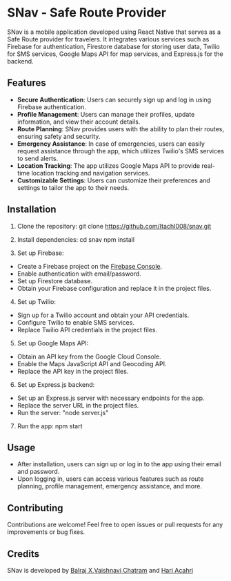 # SNav - Safe Route Provider

SNav is a mobile application developed using React Native that serves as a Safe Route provider for travelers. It integrates various services such as Firebase for authentication, Firestore database for storing user data, Twilio for SMS services, Google Maps API for map services, and Express.js for the backend.

## Features

- **Secure Authentication**: Users can securely sign up and log in using Firebase authentication.
- **Profile Management**: Users can manage their profiles, update information, and view their account details.
- **Route Planning**: SNav provides users with the ability to plan their routes, ensuring safety and security.
- **Emergency Assistance**: In case of emergencies, users can easily request assistance through the app, which utilizes Twilio's SMS services to send alerts.
- **Location Tracking**: The app utilizes Google Maps API to provide real-time location tracking and navigation services.
- **Customizable Settings**: Users can customize their preferences and settings to tailor the app to their needs.

## Installation

1. Clone the repository:
   git clone https://github.com/ItachI008/snav.git


2. Install dependencies:
   cd snav
   npm install


3. Set up Firebase:
- Create a Firebase project on the [Firebase Console](https://console.firebase.google.com/).
- Enable authentication with email/password.
- Set up Firestore database.
- Obtain your Firebase configuration and replace it in the project files.

4. Set up Twilio:
- Sign up for a Twilio account and obtain your API credentials.
- Configure Twilio to enable SMS services.
- Replace Twilio API credentials in the project files.

5. Set up Google Maps API:
- Obtain an API key from the Google Cloud Console.
- Enable the Maps JavaScript API and Geocoding API.
- Replace the API key in the project files.

6. Set up Express.js backend:
- Set up an Express.js server with necessary endpoints for the app.
- Replace the server URL in the project files.
- Run the server: "node server.js"


7. Run the app:
   npm start


## Usage

- After installation, users can sign up or log in to the app using their email and password.
- Upon logging in, users can access various features such as route planning, profile management, emergency assistance, and more.

## Contributing

Contributions are welcome! Feel free to open issues or pull requests for any improvements or bug fixes.

## Credits

SNav is developed by [Balraj X](https://github.com/ItachI008),[Vaishnavi Chatram](https://github.com/ItachI008) and [Hari Acahri](https://github.com/ItachI008)


